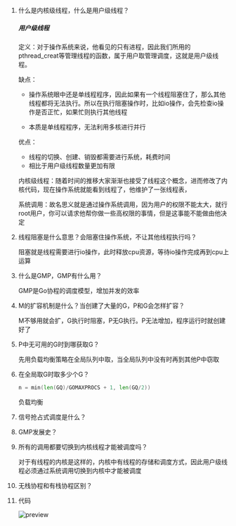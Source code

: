 1. 什么是内核级线程，什么是用户级线程？

   ##### 用户级线程

   定义：对于操作系统来说，他看见的只有进程，因此我们所用的pthread_creat等管理线程的函数，属于用户取管理调度，这就是用户级线程。

   缺点：

   - 操作系统眼中还是单线程程序，因此如果有一个线程阻塞住了，那么其他线程都将无法执行。所以在执行阻塞操作时，比如io操作，会先检查io操作是否正忙，如果忙则执行其他线程

   - 本质是单线程程序，无法利用多核进行并行

   优点：

   - 线程的切换、创建、销毁都需要进行系统，耗费时间
   - 相比于用户级线程数量更加有限

   内核级线程：随着时间的推移大家渐渐也接受了线程这个概念，进而修改了内核代码，现在操作系统就能看到线程了，他维护了一张线程表，

   系统调用：故名思义就是通过操作系统调用，因为用户的权限不能太大，就行root用户，你可以请求他帮你做一些高权限的事情，但是这事能不能做由他决定

2. 线程阻塞是什么意思？会阻塞住操作系统，不让其他线程执行吗？

   阻塞就是线程需要进行io操作，此时释放cpu资源，等待io操作完成再到cpu上运算

3. 什么是GMP，GMP有什么用？

   GMP是Go协程的调度模型，增加并发的效率

4. M的扩容机制是什么？当创建了大量的G，P和G会怎样扩容？

   M不够用就会扩，G执行时阻塞，P无G执行。P无法增加，程序运行时就创建好了

5. P中无可用的G时到哪获取G？

   先用负载均衡策略在全局队列中取，当全局队列中没有时再到其他P中窃取

6. 在全局取G时取多少个G？

   ```go
   n = min(len(GQ)/GOMAXPROCS + 1, len(GQ/2))
   ```

   负载均衡

7. 信号抢占式调度是什么？

8. GMP发展史？

9. 所有的调用都要切换到内核线程才能被调度吗？

   对于有线程的内核是这样的，内核中有线程的存储和调度方式，因此用户级线程必须通过系统调用切换到内核中才能被调度

10. 无栈协程和有栈协程区别？

11. 代码

    ![preview](../../v2-85359486219d4ce31b93fa450b592083_r.jpg)

